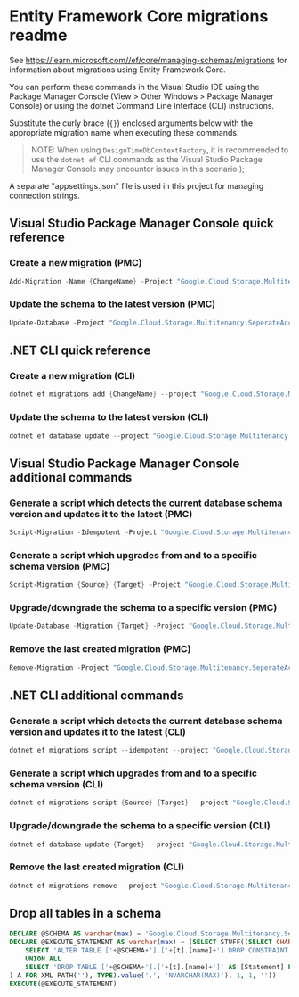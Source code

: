 # Entity Framework Core migrations readme

See <https://learn.microsoft.com//ef/core/managing-schemas/migrations> for information about migrations using Entity Framework Core.

You can perform these commands in the Visual Studio IDE using the Package Manager Console (View > Other Windows > Package Manager Console) or using the dotnet Command Line Interface (CLI) instructions.

Substitute the curly brace (`{}`) enclosed arguments below with the appropriate migration name when executing these commands.

> NOTE: When using `DesignTimeDbContextFactory`, it is recommended to use the `dotnet ef` CLI
> commands as the Visual Studio Package Manager Console may encounter issues in this scenario.);

A separate "appsettings.json" file is used in this project for managing connection strings.

## Visual Studio Package Manager Console quick reference

### Create a new migration (PMC)

```powershell
Add-Migration -Name {ChangeName} -Project "Google.Cloud.Storage.Multitenancy.SeperateAccount.Tests.Infrastructure" -Context "ApplicationDbContext"  -- {ConnectionStringName}
```

### Update the schema to the latest version (PMC)

```powershell
Update-Database -Project "Google.Cloud.Storage.Multitenancy.SeperateAccount.Tests.Infrastructure" -Context "ApplicationDbContext"  -- {ConnectionStringName}
```

## .NET CLI quick reference

### Create a new migration (CLI)

```powershell
dotnet ef migrations add {ChangeName} --project "Google.Cloud.Storage.Multitenancy.SeperateAccount.Tests.Infrastructure" --context "ApplicationDbContext" -- {ConnectionStringName}
```

### Update the schema to the latest version (CLI)

```powershell
dotnet ef database update --project "Google.Cloud.Storage.Multitenancy.SeperateAccount.Tests.Infrastructure" --context "ApplicationDbContext" -- {ConnectionStringName}
```

## Visual Studio Package Manager Console additional commands

### Generate a script which detects the current database schema version and updates it to the latest (PMC)

```powershell
Script-Migration -Idempotent -Project "Google.Cloud.Storage.Multitenancy.SeperateAccount.Tests.Infrastructure" -Context "ApplicationDbContext"  -- {ConnectionStringName}
```

### Generate a script which upgrades from and to a specific schema version (PMC)

```powershell
Script-Migration {Source} {Target} -Project "Google.Cloud.Storage.Multitenancy.SeperateAccount.Tests.Infrastructure" -Context "ApplicationDbContext"  -- {ConnectionStringName}
```

### Upgrade/downgrade the schema to a specific version (PMC)

```powershell
Update-Database -Migration {Target} -Project "Google.Cloud.Storage.Multitenancy.SeperateAccount.Tests.Infrastructure" -Context "ApplicationDbContext"  -- {ConnectionStringName}
```

### Remove the last created migration (PMC)

```powershell
Remove-Migration -Project "Google.Cloud.Storage.Multitenancy.SeperateAccount.Tests.Infrastructure" -Context "ApplicationDbContext"  -- {ConnectionStringName}
```

## .NET CLI additional commands

### Generate a script which detects the current database schema version and updates it to the latest (CLI)

```powershell
dotnet ef migrations script --idempotent --project "Google.Cloud.Storage.Multitenancy.SeperateAccount.Tests.Infrastructure" --context "ApplicationDbContext" -- {ConnectionStringName}
```

### Generate a script which upgrades from and to a specific schema version (CLI)

```powershell
dotnet ef migrations script {Source} {Target} --project "Google.Cloud.Storage.Multitenancy.SeperateAccount.Tests.Infrastructure" --context "ApplicationDbContext" -- {ConnectionStringName}
```

### Upgrade/downgrade the schema to a specific version (CLI)

```powershell
dotnet ef database update {Target} --project "Google.Cloud.Storage.Multitenancy.SeperateAccount.Tests.Infrastructure" --context "ApplicationDbContext" -- {ConnectionStringName}
```

### Remove the last created migration (CLI)

```powershell
dotnet ef migrations remove --project "Google.Cloud.Storage.Multitenancy.SeperateAccount.Tests.Infrastructure" --context "ApplicationDbContext" -- {ConnectionStringName}
```

## Drop all tables in a schema

```sql
DECLARE @SCHEMA AS varchar(max) = 'Google.Cloud.Storage.Multitenancy.SeperateAccount.Tests'
DECLARE @EXECUTE_STATEMENT AS varchar(max) = (SELECT STUFF((SELECT CHAR(13) + CHAR(10) + [Statement] FROM (
    SELECT 'ALTER TABLE ['+@SCHEMA+'].['+[t].[name]+'] DROP CONSTRAINT ['+[fk].[name]+']' AS [Statement] FROM [sys].[foreign_keys] AS [fk] INNER JOIN [sys].[tables] AS [t] ON [t].[object_id] = [fk].[parent_object_id] INNER JOIN [sys].[schemas] AS [s] ON [s].[schema_id] = [t].[schema_id] WHERE [s].[name] = @SCHEMA
    UNION ALL
    SELECT 'DROP TABLE ['+@SCHEMA+'].['+[t].[name]+']' AS [Statement] FROM [sys].[tables] AS [t] INNER JOIN [sys].[schemas] AS [s] ON [s].[schema_id] = [t].[schema_id] WHERE [s].[name] = @SCHEMA
) A FOR XML PATH(''), TYPE).value('.', 'NVARCHAR(MAX)'), 1, 1, ''))
EXECUTE(@EXECUTE_STATEMENT)
```
